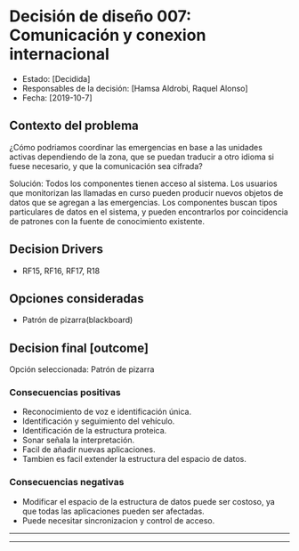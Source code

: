 # Decisión de diseño 007: Comunicación y conexion internacional

* Estado: [Decidida]
* Responsables de la decisión: [Hamsa Aldrobi, Raquel Alonso]
* Fecha: [2019-10-7] <!-- when the decision was last updated -->

## Contexto del problema

¿Cómo podriamos coordinar las emergencias en base a las unidades activas dependiendo de la zona, que se puedan traducir
a otro idioma si fuese necesario, y que la comunicación sea cifrada?

Solución:
Todos los componentes tienen acceso al sistema. Los usuarios que monitorizan las llamadas en curso 
pueden producir nuevos objetos de datos que se agregan a las emergencias. Los componentes buscan tipos particulares 
de datos en el sistema, y pueden encontrarlos por coincidencia de patrones con la fuente de conocimiento existente.

## Decision Drivers 

* RF15, RF16, RF17, R18

## Opciones consideradas

* Patrón de pizarra(blackboard)

## Decision final [outcome]

Opción seleccionada: Patrón de pizarra

### Consecuencias positivas 

* Reconocimiento de voz e identificación única.
* Identificación y seguimiento del vehículo.
* Identificación de la estructura proteica.
* Sonar señala la interpretación.
* Facil de añadir nuevas aplicaciones.
* Tambien es facil extender la estructura del espacio de datos.

### Consecuencias negativas 

* Modificar el espacio de la estructura de datos puede ser costoso, ya que todas las aplicaciones pueden ser afectadas.
* Puede necesitar sincronizacion y control de acceso.
- - - - - - - - - - - - - - - - - - - - - - - - - - - - - - - - - - - - - - - - - - - - - - - - - - - - - - - 
- - - - - - - - - - - - - - - - - - - - - - - - - - - - - - - - - - - - - - - - - - - - - - - - - - - - - - - 